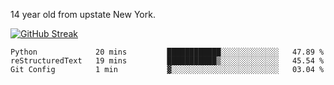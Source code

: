 14 year old from upstate New York.

[![GitHub Streak](https://github-readme-streak-stats.herokuapp.com?user=airD173&theme=onedark&hide_border=true)](https://git.io/streak-stats)

<!--START_SECTION:waka-->
```text
Python             20 mins         ████████████░░░░░░░░░░░░░   47.89 % 
reStructuredText   19 mins         ███████████▒░░░░░░░░░░░░░   45.54 % 
Git Config         1 min           ▓░░░░░░░░░░░░░░░░░░░░░░░░   03.04 % 
```
<!--END_SECTION:waka-->
